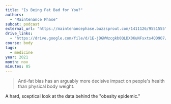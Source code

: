 ```yaml
---
title: "Is Being Fat Bad for You?"
authors:
  - "Maintenance Phase"
subcat: podcast
external_url: "https://maintenancephase.buzzsprout.com/1411126/9551555"
drive_links:
  - "https://drive.google.com/file/d/1E-jDGWWzcgkb0QLDX0KuNFsxts4QD9O7/view?usp=drivesdk"
course: body
tags:
  - medicine
year: 2021
month: nov
minutes: 85
---
```


> Anti-fat bias has an arguably more decisive impact on people's health than physical body weight.

A hard, sceptical look at the data behind the "obesity epidemic."

